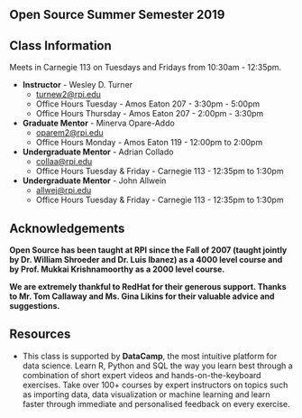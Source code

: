 ## Open Source Summer Semester 2019

## Class Information

Meets in Carnegie 113 on Tuesdays and Fridays from 10:30am - 12:35pm.

- **Instructor** - Wesley D. Turner
    - turnew2@rpi.edu
    - Office Hours Tuesday - Amos Eaton 207 - 3:30pm - 5:00pm
    - Office Hours Thursday - Amos Eaton 207 - 2:00pm - 3:30pm
- **Graduate Mentor** - Minerva Opare-Addo
    - oparem2@rpi.edu
    - Office Hours Monday - Amos Eaton 119 - 12:00pm to 2:00pm
- **Undergraduate Mentor** - Adrian Collado
    - collaa@rpi.edu
    - Office Hours Tuesday & Friday - Carnegie 113 - 12:35pm to 1:30pm
- **Undergraduate Mentor** - John Allwein
    - allwej@rpi.edu
    - Office Hours Tuesday & Friday - Carnegie 113 - 12:35pm to 1:30pm

## Acknowledgements
**Open Source has been taught at RPI since the Fall of 2007 (taught jointly by Dr. William Shroeder and Dr. Luis Ibanez) as a 4000 level course and by Prof. Mukkai Krishnamoorthy as a 2000 level course.**

**We are extremely thankful to RedHat for their generous support. Thanks to Mr. Tom Callaway and Ms. Gina Likins for their valuable advice and suggestions.**

## Resources
- This class is supported by **DataCamp**, the most intuitive platform for data science. Learn R, Python and SQL the way you learn best through a combination of short expert videos and hands-on-the-keyboard exercises. Take over 100+ courses by expert instructors on topics such as importing data, data visualization or machine learning and learn faster through immediate and personalised feedback on every exercise.

